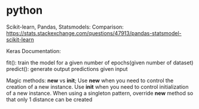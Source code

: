 # python

Scikit-learn, Pandas, Statsmodels: Comparison:
https://stats.stackexchange.com/questions/47913/pandas-statsmodel-scikit-learn 

Keras Documentation:

fit(): train the model for a given number of epochs(given number of dataset)<br>
predict(): generate output predictions given input

Magic methods: __new__ vs __init__; 
Use __new__ when you need to control the creation of a new instance. 
Use __init__ when you need to control initialization of a new instance.
When using a singleton pattern, override __new__ method so that only 1 distance can be created
